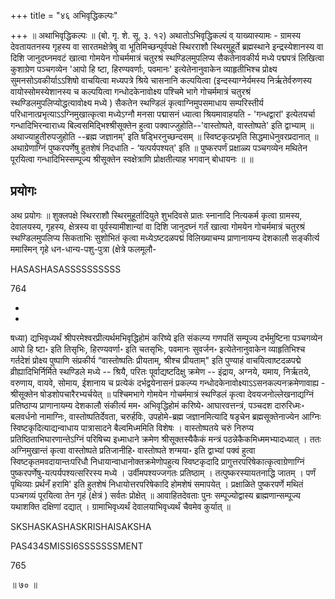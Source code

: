 +++
title = "४६ अभिवृद्धिकल्पः"

+++
॥ अथाभिवृद्धिकल्पः ॥ (बो. गृ. शे. सू. ३. १२) अथातोऽभिवृद्धिकल्पं व्
याख्यास्यामः - ग्रामस्य देवतायतनस्य गृहस्य वा सारतमक्षेत्रेषु वा भूतिमिच्छन्पूर्वपक्षे स्थिरराशौ स्थिरमुहूर्ते ब्रह्मस्थाने इन्द्रस्येशानस्य वा दिशि जानुदघ्नमवटं खात्वा गोमयेन गोचर्ममात्रं चतुरश्रं स्थण्डिलमुपलिप्य सैकतेनावकीर्य मध्ये पद्मपत्रं लिखित्वा कुशाग्रेण पञ्चगव्येन 'आपो हि ष्टा, हिरण्यवर्णाः, पवमानः' इत्येतेनानुवाकेन व्याहृतीभिश्च प्रोक्ष्य सुमनसोऽवकीर्याऽऽशिषो वाचयित्वा मध्यपत्रे श्रिये चासनानि कल्पयित्वा (इन्दस्याग्नेर्यमस्य निर्ऋतेर्वरुणस्य वायोस्सोमस्येशानस्य च कल्पयित्वा गन्धोदकेनावोक्ष्य पश्चिमे भागे गोचर्ममात्रं चतुरश्रं स्थण्डिलमुपलिप्योद्धत्यावोक्ष्य मध्ये ) सैकतेन स्थण्डिलं कृत्वाग्निमुपसमाधाय सम्परिस्तीर्य परिधानात्प्रभृत्याऽऽग्निमुखात्कृत्वा मध्येऽग्नौ मनसा पद्मासनं ध्यात्वा श्रियमावाहयति - 'गन्धद्वारां' इत्येतयर्चा गन्धादिभिरन्वाराध्य बिल्वसमिद्भिश्श्रीसूक्तेन हुत्वा पक्वाज्जुहोति--'वास्तोष्पते, वास्तोष्पते' इति द्वाभ्याम् ॥ अथाज्याहुतीरुपजुहोति --ब्रह्म जज्ञानम्' इति षड्भिरनुच्छन्दसम् ॥ स्विष्टकृत्प्रभृति सिद्धमाधेनुवरप्रदानात् ॥ अथाग्रेणाग्निं पुष्करपर्णेषु हुतशेषं निदधाति - ‘यत्पर्यपश्यत्' इति ॥ पुष्करपर्णं प्रक्षाळ्य पञ्चगव्येन मथितेन पूरयित्वा गन्धादिभिस्सम्पूज्य श्रीसूक्तेन स्वक्षेत्राणि प्रोक्षतीत्याह भगवान् बोधायनः ॥  ॥

## प्रयोगः

अथ प्रयोगः ॥ शुक्लपक्षे स्थिरराशौ स्थिरमुहूर्तादियुते शुभदिवसे प्रातः स्नानादि नित्यकर्म कृत्वा ग्रामस्य, देवालयस्य, गृहस्य, क्षेत्रस्य वा पूर्वस्यामीशान्यां वा दिशि जानुदघ्नं गर्तं खात्वा गोमयेन गोचर्ममात्रं चतुरश्रं स्थण्डिलमुपलिप्य सिकताभिः सुशोभितं कृत्वा मध्येऽष्टदळपद्मं विलिख्याचम्य प्राणानायम्य देशकालौ सङ्कीर्त्य ममास्मिन् गृहे धन-धान्य-पशु-पुत्रा (क्षेत्रे फलमूलौ-

HASASHASASSSSSSSSSS

764

-

-

षध्या) द्यभिवृध्यर्थं श्रीपरमेश्वरप्रीत्यर्थमभिवृद्धिहोमं करिष्ये इति संकल्प्य गणपतिं सम्पूज्य दर्भमुष्टिना पञ्चगव्येन आपो हि ष्टा॰ इति तिसृभिः, हिरण्यवर्णा॰ इति चतसृभिः, पवमानः सुवर्जन॰ इत्येतेनानुवाकेन व्याहृतिभिश्च गर्तदेशं प्रोक्ष्य पुष्पाणि संप्रकीर्य “वास्तोष्पतिः प्रीयताम्, श्रीश्च प्रीयताम्" इति पुण्याहं वाचयित्वाष्टदळपद्मे व्रीह्यादिभिर्निर्मिते स्थण्डिले मध्ये -- श्रियै, परितः पूर्वाद्यष्टदिक्षु क्रमेण -- इंद्राय, अग्नये, यमाय, निर्ऋतये, वरुणाय, वायवे, सोमाय, ईशानाय च प्रत्येकं दर्भद्वयेनासनं प्रकल्प्य गन्धोदकेनावोक्ष्याऽऽसनकल्पनक्रमेणावाह्य - श्रीसूक्तेन षोडशोपचारैरभ्यर्चयेत् ॥ पश्चिमभागे गोमयेन गोचर्ममात्रं स्थण्डिलं कृत्वा देवयजनोल्लेखनाद्यग्निं प्रतिष्ठाप्य प्राणानायम्य देशकालौ संकीर्त्य मम॰ अभिवृद्धिहोमं करिष्ये॰ आघारवत्तन्त्रं, पञ्चदश दारुरिध्मः॰ बलवर्धनो नामाग्निः, वास्तोष्पतिर्देवता, चरुर्हविः, उपहोमे-ब्रह्म जज्ञानमित्यादि षडृचेन ब्रह्मसूक्तेनाज्येन आग्निः स्विष्टकृदित्याद्यन्वाधाय पात्रासादने बैल्वमिध्ममिति विशेषः । वास्तोष्पतये चरुं निरुप्य प्रतिष्ठिताभिघारणान्तेऽग्निं परिषिच्य इध्माधाने क्रमेण श्रीसूक्तस्यैकैकं मन्त्रं पठन्नेकैकमिध्ममभ्यादध्यात् । ततः अग्निमुखान्तं कृत्वा वास्तोष्पते प्रतिजानीहि॰ वास्तोष्पते शग्मया॰ इति द्वाभ्यां पक्वं हुत्वा स्विष्टकृतमवदायान्तःपरिधौ निधायान्वाधानोक्तक्रमेणोपहुत्य स्विष्टकृदादि प्रागुत्तरपरिषेकात्कृत्वाग्रेणाग्निं पुष्करपर्णेषु-यत्पर्यपश्यत्सरिरस्य मध्ये । उर्वीमपश्यज्जगतः प्रतिष्ठाम् । तत्पुष्करस्यायतनाद्धि जातम् । पर्णं पृथिव्याः प्रर्थनँ हरामि' इति हुतशेषं निधायोत्तरपरिषेकादि होमशेषं समापयेत् । प्रक्षाळिते पुष्करपर्णे मथितं पञ्चगव्यं पूरयित्वा तेन गृहं (क्षेत्रं ) सर्वतः प्रोक्षेत् ॥ आवाहितदेवताः पुनः सम्पूज्योद्वास्य ब्राह्मणान्सम्पूज्य यथाशक्ति दक्षिणां दद्यात् । ग्रामाभिवृध्यर्थं देवालयाभिवृध्यर्थं चैवमेव कुर्यात् ॥

SKSHASKASHASKRISHAISAKSHA

PAS434SMISSI6SSSSSSSMENT

765

॥ ७० ॥